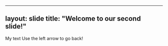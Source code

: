 ---
layout: slide
title: "Welcome to our second slide!"
----
My text 
Use the left arrow to go back!
